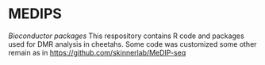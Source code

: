 # MEDIPS
*Bioconductor packages* 
This respository contains R code and packages used for DMR analysis in cheetahs. Some code was customized some other remain as in https://github.com/skinnerlab/MeDIP-seq

